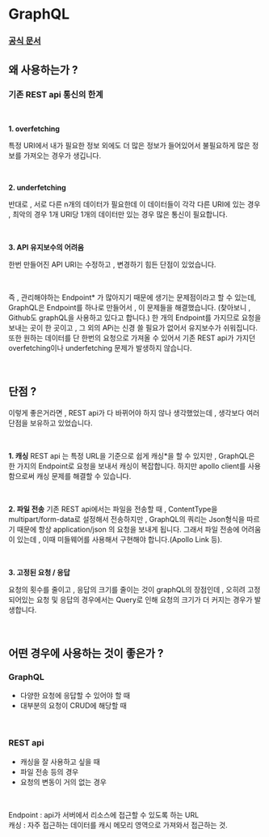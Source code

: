 # GraphQL

### [공식 문서](https://graphql.org/)

## 왜 사용하는가 ?

### 기존 REST api 통신의 한계

</br>

**1. overfetching**

특정 URI에서 내가 필요한 정보 외에도 더 많은 정보가 들어있어서 불필요하게 많은 정보를 가져오는 경우가 생깁니다.

</br>

**2. underfetching**

반대로 , 서로 다른 n개의 데이터가 필요한데 이 데이터들이 각각 다른 URI에 있는 경우 , 최악의 경우 1개 URI당 1개의 데이터만 있는 경우 많은 통신이 필요합니다.

</br>

**3. API 유지보수의 어려움**

한번 만들어진 API URI는 수정하고 , 변경하기 힘든 단점이 있었습니다.

</br>

즉 , 관리해야하는 Endpoint* 가 많아지기 때문에 생기는 문제점이라고 할 수 있는데, GraphQL은 Endpoint를 하나로 만들어서 , 이 문제들을 해결했습니다. (찾아보니 , Github도 graphQL을 사용하고 있다고 합니다.) 한 개의 Endpoint를 가지므로 요청을 보내는 곳이 한 곳이고 , 그 외의 APi는 신경 쓸 필요가 없어서 유지보수가 쉬워집니다. 또한 원하는 데이터를 단 한번의 요청으로 가져올 수 있어서 기존 REST api가 가지던 overfetching이나 underfetching 문제가 발생하지 않습니다.

</br>

## 단점 ?

이렇게 좋은거라면 , REST api가 다 바뀌어야 하지 않나 생각했었는데 , 생각보다 여러 단점을 보유하고 있었습니다. 

</br>

**1. 캐싱**
REST api 는 특정 URL을 기준으로 쉽게 캐싱*을 할 수 있지만 , GraphQL은 한 가지의 Endpoint로 요청을 보내서 캐싱이 복잡합니다. 하지만 apollo client를 사용함으로써 캐싱 문제를 해결할 수 있습니다.

</br>

**2. 파일 전송**
기존 REST api에서는 파일을 전송할 때 , ContentType을 multipart/form-data로 설정해서 전송하지만 , GraphQL의 쿼리는 Json형식을 따르기 때문에 항상 application/json 의 요청을 보내게 됩니다. 그래서 파일 전송에 어려움이 있는데 , 이때 미들웨어를 사용해서 구현해야 합니다.(Apollo Link 등). 

</br>

**3. 고정된 요청 / 응답**

요청의 횟수를 줄이고 , 응답의 크기를 줄이는 것이 graphQL의 장점인데 , 오히려 고정되어있는 요청 및 응답의 경우에서는 Query로 인해 요청의 크기가 더 커지는 경우가 발생합니다.

</br>

## 어떤 경우에 사용하는 것이 좋은가 ?

### GraphQL

* 다양한 요청에 응답할 수 있어야 할 때 
* 대부분의 요청이 CRUD에 해당할 때

</br>

### REST api

* 캐싱을 잘 사용하고 싶을 때
* 파일 전송 등의 경우
* 요청의 변동이 거의 없는 경우

</br>

Endpoint : api가 서버에서 리소스에 접근할 수 있도록 하는 URL\
캐싱 : 자주 접근하는 데이터를 캐시 메모리 영역으로 가져와서 접근하는 것.